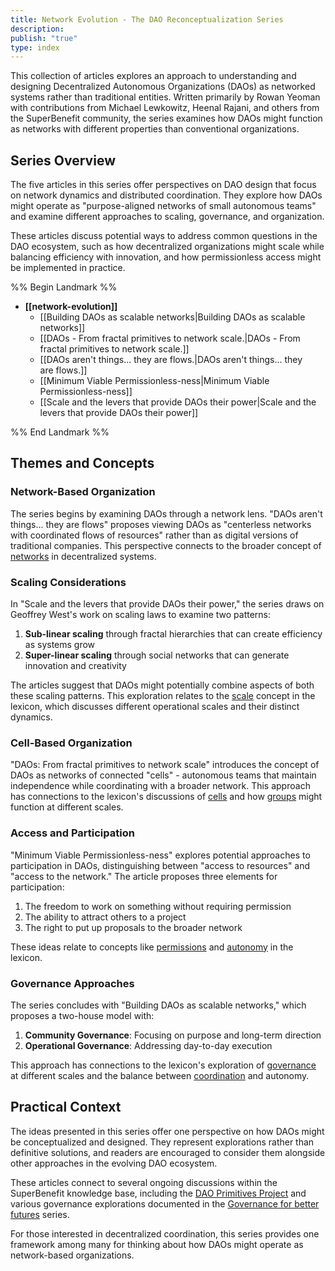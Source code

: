 ```yaml
---
title: Network Evolution - The DAO Reconceptualization Series
description: 
publish: "true"
type: index
---
```


This collection of articles explores an approach to understanding and designing Decentralized Autonomous Organizations (DAOs) as networked systems rather than traditional entities. Written primarily by Rowan Yeoman with contributions from Michael Lewkowitz, Heenal Rajani, and others from the SuperBenefit community, the series examines how DAOs might function as networks with different properties than conventional organizations.

## Series Overview

The five articles in this series offer perspectives on DAO design that focus on network dynamics and distributed coordination. They explore how DAOs might operate as "purpose-aligned networks of small autonomous teams" and examine different approaches to scaling, governance, and organization.

These articles discuss potential ways to address common questions in the DAO ecosystem, such as how decentralized organizations might scale while balancing efficiency with innovation, and how permissionless access might be implemented in practice.

%% Begin Landmark %%
- **[[network-evolution]]**
  - [[Building DAOs as scalable networks|Building DAOs as scalable networks]]
  - [[DAOs - From fractal primitives to network scale.|DAOs - From fractal primitives to network scale.]]
  - [[DAOs aren't things... they are flows.|DAOs aren't things... they are flows.]]
  - [[Minimum Viable Permissionless-ness|Minimum Viable Permissionless-ness]]
  - [[Scale and the levers that provide DAOs their power|Scale and the levers that provide DAOs their power]]

%% End Landmark %%
## Themes and Concepts

### Network-Based Organization

The series begins by examining DAOs through a network lens. "DAOs aren't things... they are flows" proposes viewing DAOs as "centerless networks with coordinated flows of resources" rather than as digital versions of traditional companies. This perspective connects to the broader concept of [networks](https://claude.ai/tags/networks.md) in decentralized systems.

### Scaling Considerations

In "Scale and the levers that provide DAOs their power," the series draws on Geoffrey West's work on scaling laws to examine two patterns:

1. **Sub-linear scaling** through fractal hierarchies that can create efficiency as systems grow
2. **Super-linear scaling** through social networks that can generate innovation and creativity

The articles suggest that DAOs might potentially combine aspects of both these scaling patterns. This exploration relates to the [scale](https://claude.ai/tags/scale.md) concept in the lexicon, which discusses different operational scales and their distinct dynamics.

### Cell-Based Organization

"DAOs: From fractal primitives to network scale" introduces the concept of DAOs as networks of connected "cells" - autonomous teams that maintain independence while coordinating with a broader network. This approach has connections to the lexicon's discussions of [cells](https://claude.ai/notes/dao-primitives/test-resources/test-pattern.md) and how [groups](https://claude.ai/tags/groups.md) might function at different scales.

### Access and Participation

"Minimum Viable Permissionless-ness" explores potential approaches to participation in DAOs, distinguishing between "access to resources" and "access to the network." The article proposes three elements for participation:

1. The freedom to work on something without requiring permission
2. The ability to attract others to a project
3. The right to put up proposals to the broader network

These ideas relate to concepts like [permissions](https://claude.ai/tags/permissions.md) and [autonomy](https://claude.ai/tags/autonomy.md) in the lexicon.

### Governance Approaches

The series concludes with "Building DAOs as scalable networks," which proposes a two-house model with:

1. **Community Governance**: Focusing on purpose and long-term direction
2. **Operational Governance**: Addressing day-to-day execution

This approach has connections to the lexicon's exploration of [governance](https://claude.ai/tags/governance.md) at different scales and the balance between [coordination](https://claude.ai/tags/coordination.md) and autonomy.

## Practical Context

The ideas presented in this series offer one perspective on how DAOs might be conceptualized and designed. They represent explorations rather than definitive solutions, and readers are encouraged to consider them alongside other approaches in the evolving DAO ecosystem.

These articles connect to several ongoing discussions within the SuperBenefit knowledge base, including the [DAO Primitives Project](https://claude.ai/notes/dao-primitives/dao-primitives.md) and various governance explorations documented in the [Governance for better futures](https://claude.ai/artifacts/Exploring%20governance%20for%20better%20futures.md) series.

For those interested in decentralized coordination, this series provides one framework among many for thinking about how DAOs might operate as network-based organizations.